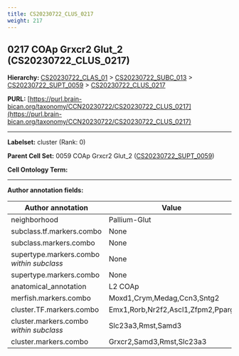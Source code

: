 ```yaml
---
title: CS20230722_CLUS_0217
weight: 217
---
```

## 0217 COAp Grxcr2 Glut_2 (CS20230722_CLUS_0217)
<b>Hierarchy: </b>
[CS20230722_CLAS_01](../CS20230722_CLAS_01) >
[CS20230722_SUBC_013](../CS20230722_SUBC_013) >
[CS20230722_SUPT_0059](../CS20230722_SUPT_0059) >
[CS20230722_CLUS_0217](../CS20230722_CLUS_0217)

**PURL:** [https://purl.brain-bican.org/taxonomy/CCN20230722/CS20230722_CLUS_0217](https://purl.brain-bican.org/taxonomy/CCN20230722/CS20230722_CLUS_0217)

---


**Labelset:** cluster (Rank: 0)

**Parent Cell Set:** 0059 COAp Grxcr2 Glut_2 ([CS20230722_SUPT_0059](../CS20230722_SUPT_0059))



**Cell Ontology Term:** 

[MARKER GENES.]: #


---

[TRANSFERRED ANNOTATIONS.]: #


[AUTHOR ANNOTATION FIELDS.]: #


**Author annotation fields:**

| Author annotation | Value |
|-------------------|-------|
|neighborhood|Pallium-Glut|
|subclass.tf.markers.combo|None|
|subclass.markers.combo|None|
|supertype.markers.combo _within subclass_|None|
|supertype.markers.combo|None|
|anatomical_annotation|L2 COAp|
|merfish.markers.combo|Moxd1,Crym,Medag,Ccn3,Sntg2|
|cluster.TF.markers.combo|Emx1,Rorb,Nr2f2,Ascl1,Zfpm2,Pparg|
|cluster.markers.combo _within subclass_|Slc23a3,Rmst,Samd3|
|cluster.markers.combo|Grxcr2,Samd3,Rmst,Slc23a3|
